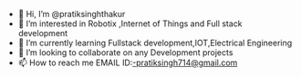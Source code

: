 - 👋 Hi, I’m @pratiksinghthakur
- 👀 I’m interested in Robotix ,Internet of Things and Full stack development
- 🌱 I’m currently learning Fullstack development,IOT,Electrical Engineering 
- 💞️ I’m looking to collaborate on any Development projects
- 📫 How to reach me EMAIL ID:-pratiksingh714@gmail.com


<!---
pratiksinghthakur/pratiksinghthakur is a ✨ special ✨ repository because its `README.md` (this file) appears on your GitHub profile.
You can click the Preview link to take a look at your changes.
--->
